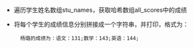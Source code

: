 - 遍历学生姓名数组stu\_names，获取哈希数组all\_scores中的成绩
- 将每个学生的成绩信息分别拼接成一个字符串，并打印，格式为：

        杨璐的成绩为：语文：131;数学：143;英语：144;